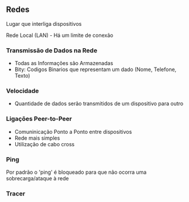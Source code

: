 ## Redes

Lugar que interliga dispositivos

Rede Local (LAN) - Há um limite de conexão

### Transmissão de Dados na Rede
 - Todas as Informações são Armazenadas
 - Bity: Codigos Binarios que representam um dado (Nome, Telefone, Texto)
 
### Velocidade
- Quantidade de dados serão transmitidos de um dispositivo para outro


### Ligações Peer-to-Peer

- Comuninicação Ponto a Ponto entre dispositivos
- Rede mais simples
- Utilização de cabo cross

### Ping

Por padrão o 'ping' é bloqueado para que não ocorra uma sobrecarga/ataque à rede

### Tracer
